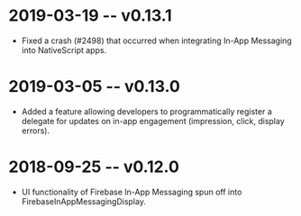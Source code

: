 # 2019-03-19 -- v0.13.1
- Fixed a crash (#2498) that occurred when integrating In-App Messaging into NativeScript apps.

# 2019-03-05 -- v0.13.0
- Added a feature allowing developers to programmatically register a delegate for updates on in-app engagement (impression, click, display errors).

# 2018-09-25 -- v0.12.0
- UI functionality of Firebase In-App Messaging spun off into FirebaseInAppMessagingDisplay.
